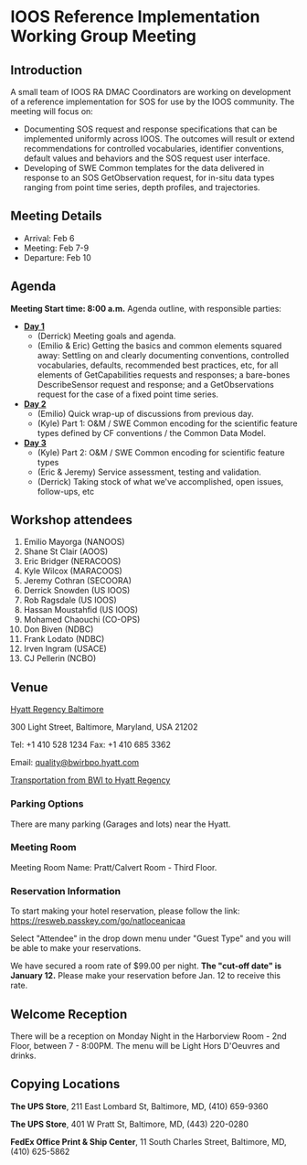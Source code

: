 

# IOOS Reference Implementation Working Group Meeting #

## Introduction ##

A small team of IOOS RA DMAC Coordinators are working on development of a reference implementation for SOS for use by the IOOS community. The meeting will focus on:
  * Documenting SOS request and response specifications that can be implemented uniformly across IOOS. The outcomes will result or extend recommendations for controlled vocabularies, identifier conventions, default values and behaviors and the SOS request user interface.
  * Developing of SWE Common templates for the data delivered in response to an SOS GetObservation request, for in-situ data types ranging from point time series, depth profiles, and trajectories.

## Meeting Details ##

  * Arrival: Feb 6
  * Meeting: Feb 7-9
  * Departure: Feb 10

## Agenda ##

**Meeting Start time: 8:00 a.m.**  Agenda outline, with responsible parties:
  * **[Day 1](SOSRefImplementWorkshop_Day1Agenda.md)**
    * (Derrick) Meeting goals and agenda.
    * (Emilio & Eric) Getting the basics and common elements squared away: Settling on and clearly documenting conventions, controlled vocabularies, defaults, recommended best practices, etc, for all elements of GetCapabilities requests and responses; a bare-bones DescribeSensor request and response; and a GetObservations request for the case of a fixed point time series.
  * **[Day 2](SOSRefImplementWorkshop_Day2Agenda.md)**
    * (Emilio) Quick wrap-up of discussions from previous day.
    * (Kyle) Part 1: O&M / SWE Common encoding for the scientific feature types defined by CF conventions / the Common Data Model.
  * **[Day 3](SOSRefImplementWorkshop_Day3Agenda.md)**
    * (Kyle) Part 2: O&M / SWE Common encoding for scientific feature types
    * (Eric & Jeremy) Service assessment, testing and validation.
    * (Derrick) Taking stock of what we've accomplished, open issues, follow-ups, etc

## Workshop attendees ##

  1. Emilio Mayorga (NANOOS)
  1. Shane St Clair (AOOS)
  1. Eric Bridger (NERACOOS)
  1. Kyle Wilcox (MARACOOS)
  1. Jeremy Cothran (SECOORA)
  1. Derrick Snowden (US IOOS)
  1. Rob Ragsdale (US IOOS)
  1. Hassan Moustahfid (US IOOS)
  1. Mohamed Chaouchi (CO-OPS)
  1. Don Biven (NDBC)
  1. Frank Lodato (NDBC)
  1. Irven Ingram (USACE)
  1. CJ Pellerin (NCBO)


## Venue ##
[Hyatt Regency Baltimore](http://baltimore.hyatt.com/hyatt/hotels/index.jsp?null)

300 Light Street, Baltimore, Maryland, USA 21202

Tel: +1 410 528 1234    Fax: +1 410 685 3362

Email: quality@bwirbpo.hyatt.com

[Transportation from BWI to Hyatt Regency](http://baltimore.hyatt.com/hyatt/hotels/services/maps/index.jsp?icamp=propMapDirections)

### Parking Options ###
There are many parking (Garages and lots) near the Hyatt.

### Meeting Room ###
Meeting Room Name: Pratt/Calvert Room - Third Floor.

### Reservation Information ###
To start making your hotel reservation, please follow the link: https://resweb.passkey.com/go/natloceanicaa

Select "Attendee" in the drop down menu under "Guest Type" and you will be able to make your reservations.

We have secured a room rate of $99.00 per night. **The "cut-off date" is January 12.**  Please make your reservation before Jan. 12 to receive this rate.

## Welcome Reception ##
There will be a reception on Monday Night in the Harborview Room - 2nd Floor, between 7 - 8:00PM. The menu will be Light Hors D'Oeuvres and drinks.

## Copying Locations ##

**The UPS Store**,
211 East Lombard St, Baltimore, MD, (410) 659-9360 ‎

**The UPS Store**,
401 W Pratt St, Baltimore, MD, (443) 220-0280 ‎

**FedEx Office Print & Ship Center**,
11 South Charles Street, Baltimore, MD, (410) 625-5862